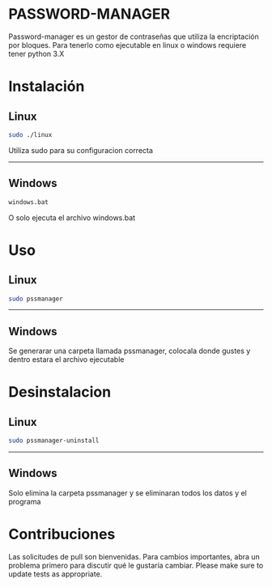 # PASSWORD-MANAGER

Password-manager es un gestor de contraseñas que utiliza la encriptación por bloques. Para tenerlo como ejecutable en linux o windows requiere tener python 3.X

# Instalación

## Linux
```bash
sudo ./linux
```
Utiliza sudo para su configuracion correcta

---
## Windows
``` cmd
windows.bat
```
O solo ejecuta el archivo windows.bat

# Uso

## Linux
```bash
sudo pssmanager
```
---
## Windows

Se generarar una carpeta llamada pssmanager, colocala donde gustes y dentro estara el archivo ejecutable

# Desinstalacion

## Linux
``` bash 
sudo pssmanager-uninstall
```

---

## Windows 

Solo elimina la carpeta pssmanager y se eliminaran todos los datos y el programa

# Contribuciones

Las solicitudes de pull son bienvenidas. Para cambios importantes, abra un problema primero para discutir qué le gustaría cambiar.
Please make sure to update tests as appropriate.
